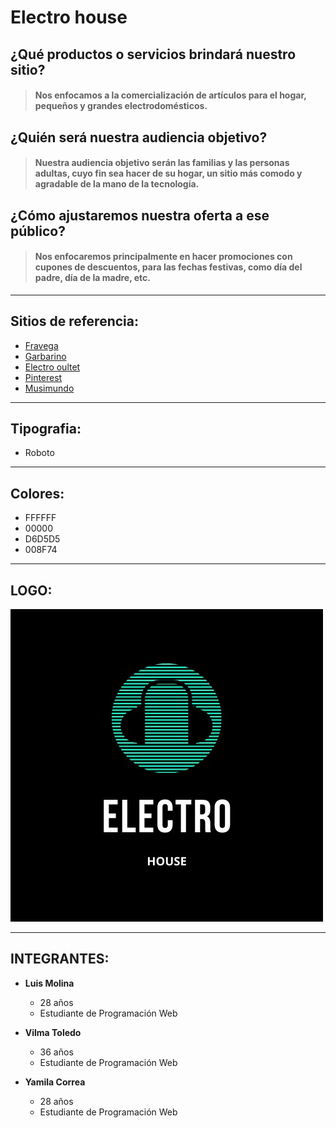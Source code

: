 # **Electro house**
## ¿Qué productos o servicios brindará nuestro sitio?
> #### Nos enfocamos a la comercialización de artículos para el hogar, pequeños y grandes electrodomésticos.   
## ¿Quién será nuestra audiencia objetivo?
> #### Nuestra audiencia objetivo serán las familias y las personas adultas, cuyo fin sea hacer de su hogar, un sitio más comodo y agradable de la mano de la tecnología.  
## ¿Cómo ajustaremos nuestra oferta a ese público?
> #### Nos enfocaremos principalmente en hacer promociones con cupones de descuentos, para las fechas festivas, como día del padre, día de la madre, etc.    

___
## Sitios de referencia:
* [Fravega](https://www.fravega.com/)  
* [Garbarino](https://www.garbarino.com/)  
* [Electro oultet](https://electrooutlet.com.ar/)  
* [Pinterest](https://ar.pinterest.com/)  
* [Musimundo](https://www.musimundo.com/)
___
## Tipografia:
* Roboto
---
## Colores:
* FFFFFF
* 00000
* D6D5D5
* 008F74
___

## LOGO:
![Logo](logo.jpeg "Logo de Electro House")
___
## INTEGRANTES:

* **Luis Molina**
    * 28 años  
    * Estudiante de Programación Web

* **Vilma Toledo**  
    * 36 años  
    * Estudiante de Programación Web  
* **Yamila Correa** 
    * 28 años  
    * Estudiante de Programación Web

